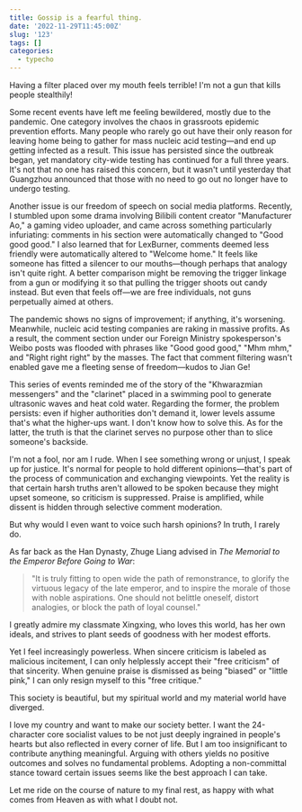 ```yaml
---
title: Gossip is a fearful thing.
date: '2022-11-29T11:45:00Z'
slug: '123'
tags: []
categories:
  - typecho
---
```


Having a filter placed over my mouth feels terrible! I'm not a gun that kills people stealthily!  

Some recent events have left me feeling bewildered, mostly due to the pandemic. One category involves the chaos in grassroots epidemic prevention efforts. Many people who rarely go out have their only reason for leaving home being to gather for mass nucleic acid testing—and end up getting infected as a result. This issue has persisted since the outbreak began, yet mandatory city-wide testing has continued for a full three years. It's not that no one has raised this concern, but it wasn't until yesterday that Guangzhou announced that those with no need to go out no longer have to undergo testing.  

Another issue is our freedom of speech on social media platforms. Recently, I stumbled upon some drama involving Bilibili content creator "Manufacturer Ao," a gaming video uploader, and came across something particularly infuriating: comments in his section were automatically changed to "Good good good." I also learned that for LexBurner, comments deemed less friendly were automatically altered to "Welcome home." It feels like someone has fitted a silencer to our mouths—though perhaps that analogy isn't quite right. A better comparison might be removing the trigger linkage from a gun or modifying it so that pulling the trigger shoots out candy instead. But even that feels off—we are free individuals, not guns perpetually aimed at others.  

The pandemic shows no signs of improvement; if anything, it's worsening. Meanwhile, nucleic acid testing companies are raking in massive profits. As a result, the comment section under our Foreign Ministry spokesperson's Weibo posts was flooded with phrases like "Good good good," "Mhm mhm," and "Right right right" by the masses. The fact that comment filtering wasn't enabled gave me a fleeting sense of freedom—kudos to Jian Ge!  

This series of events reminded me of the story of the "Khwarazmian messengers" and the "clarinet" placed in a swimming pool to generate ultrasonic waves and heat cold water. Regarding the former, the problem persists: even if higher authorities don't demand it, lower levels assume that's what the higher-ups want. I don't know how to solve this. As for the latter, the truth is that the clarinet serves no purpose other than to slice someone's backside.  

I'm not a fool, nor am I rude. When I see something wrong or unjust, I speak up for justice. It's normal for people to hold different opinions—that's part of the process of communication and exchanging viewpoints. Yet the reality is that certain harsh truths aren't allowed to be spoken because they might upset someone, so criticism is suppressed. Praise is amplified, while dissent is hidden through selective comment moderation.  

But why would I even want to voice such harsh opinions? In truth, I rarely do.  

As far back as the Han Dynasty, Zhuge Liang advised in *The Memorial to the Emperor Before Going to War*:  
> "It is truly fitting to open wide the path of remonstrance, to glorify the virtuous legacy of the late emperor, and to inspire the morale of those with noble aspirations. One should not belittle oneself, distort analogies, or block the path of loyal counsel."  

I greatly admire my classmate Xingxing, who loves this world, has her own ideals, and strives to plant seeds of goodness with her modest efforts.  

Yet I feel increasingly powerless. When sincere criticism is labeled as malicious incitement, I can only helplessly accept their "free criticism" of that sincerity. When genuine praise is dismissed as being "biased" or "little pink," I can only resign myself to this "free critique."  

This society is beautiful, but my spiritual world and my material world have diverged.  

I love my country and want to make our society better. I want the 24-character core socialist values to be not just deeply ingrained in people's hearts but also reflected in every corner of life. But I am too insignificant to contribute anything meaningful. Arguing with others yields no positive outcomes and solves no fundamental problems. Adopting a non-committal stance toward certain issues seems like the best approach I can take.

Let me ride on the course of nature to my final rest, as happy with what comes from Heaven as with what I doubt not.
